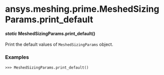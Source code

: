 # ansys.meshing.prime.MeshedSizingParams.print_default

<a id="ansys.meshing.prime.MeshedSizingParams.print_default"></a>

#### *static* MeshedSizingParams.print_default()

Print the default values of `MeshedSizingParams` object.

### Examples

```pycon
>>> MeshedSizingParams.print_default()
```

<!-- !! processed by numpydoc !! -->
